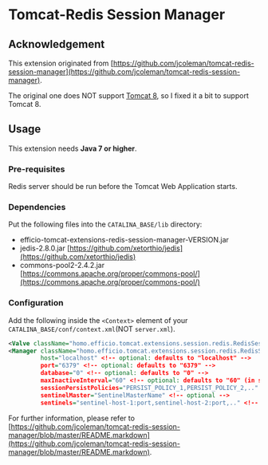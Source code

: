 # Tomcat-Redis Session Manager

## Acknowledgement

This extension originated from [https://github.com/jcoleman/tomcat-redis-session-manager](https://github.com/jcoleman/tomcat-redis-session-manager).

The original one does NOT support [Tomcat 8](https://github.com/jcoleman/tomcat-redis-session-manager#tomcat-8), so I fixed it a bit to support Tomcat 8.

## Usage

This extension needs **Java 7 or higher**.

### Pre-requisites

Redis server should be run before the Tomcat Web Application starts.

### Dependencies

Put the following files into the `CATALINA_BASE/lib` directory:

- efficio-tomcat-extensions-redis-session-manager-VERSION.jar
- jedis-2.8.0.jar [https://github.com/xetorthio/jedis](https://github.com/xetorthio/jedis)
- commons-pool2-2.4.2.jar [https://commons.apache.org/proper/commons-pool/](https://commons.apache.org/proper/commons-pool/)

### Configuration

Add the following inside the `<Context>` element of your `CATALINA_BASE/conf/context.xml`(NOT `server.xml`).
```xml
<Valve className="homo.efficio.tomcat.extensions.session.redis.RedisSessionValve" />
<Manager className="homo.efficio.tomcat.extensions.session.redis.RedisSessionManager"
         host="localhost" <!-- optional: defaults to "localhost" -->
         port="6379" <!-- optional: defaults to "6379" -->
         database="0" <!-- optional: defaults to "0" -->
         maxInactiveInterval="60" <!-- optional: defaults to "60" (in seconds) -->
         sessionPersistPolicies="PERSIST_POLICY_1,PERSIST_POLICY_2,.." <!-- optional -->
         sentinelMaster="SentinelMasterName" <!-- optional -->
         sentinels="sentinel-host-1:port,sentinel-host-2:port,.." <!-- optional --> />
```

For further information, please refer to [https://github.com/jcoleman/tomcat-redis-session-manager/blob/master/README.markdown](https://github.com/jcoleman/tomcat-redis-session-manager/blob/master/README.markdown).
